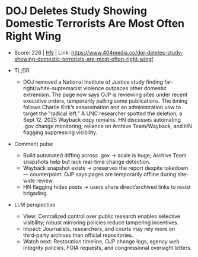 # DOJ Deletes Study Showing Domestic Terrorists Are Most Often Right Wing

- Score: 226 | [HN](https://news.ycombinator.com/item?id=45265462) | Link: https://www.404media.co/doj-deletes-study-showing-domestic-terrorists-are-most-often-right-wing/

- TL;DR
    - DOJ removed a National Institute of Justice study finding far-right/white-supremacist violence outpaces other domestic extremism. The page now says OJP is reviewing sites under recent executive orders, temporarily pulling some publications. The timing follows Charlie Kirk’s assassination and an administration vow to target the “radical left.” A UNC researcher spotted the deletion; a Sept 12, 2025 Wayback copy remains. HN discusses automating .gov change monitoring, reliance on Archive Team/Wayback, and HN flagging suppressing visibility.

- Comment pulse
    - Build automated diffing across .gov → scale is huge; Archive Team snapshots help but lack real-time change detection.
    - Wayback snapshot exists → preserves the report despite takedown — counterpoint: OJP says pages are temporarily offline during site-wide review.
    - HN flagging hides posts → users share direct/archived links to resist brigading.

- LLM perspective
    - View: Centralized control over public research enables selective visibility; robust mirroring policies reduce tampering incentives.
    - Impact: Journalists, researchers, and courts may rely more on third‑party archives than official repositories.
    - Watch next: Restoration timeline, OJP change logs, agency web integrity policies, FOIA requests, and congressional oversight letters.

